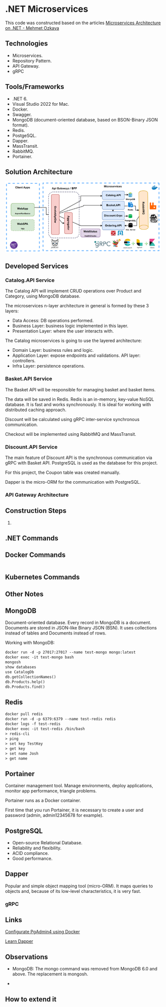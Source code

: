 # .NET Microservices

This code was constructed based on the articles [Microservices Architecture on .NET - Mehmet Ozkaya](https://medium.com/aspnetrun/microservices-architecture-on-net-3b4865eea03f)

## Technologies

- Microservices.
- Repository Pattern.
- API Gateway.
- gRPC


## Tools/Frameworks

- .NET 6.
- Visual Studio 2022 for Mac.
- Docker.
- Swagger.
- MongoDB (document-oriented database, based on BSON-Binary JSON format).
- Redis.
- PostgeSQL.
- Dapper.
- MassTransit.
- RabbitMQ.
- Portainer.


## Solution Architecture

![image](https://github.com/fabioono25/projects_net/blob/main/MicroservicesEcommerce/assets/architecture.png)

## Developed Services


### Catalog.API Service

The Catalog API will implement CRUD operations over Product and Category, using MongoDB database.

The microservices n-layer architecture in general is formed by these 3 layers:

- Data Access: DB operations performed. 
- Business Layer: business logic implemented in this layer.
- Presentation Layer: where the user interacts with.

The Catalog microservices is going to use the layered architecture:

- Domain Layer: business rules and logic.
- Application Layer: expose endpoints and validations. API layer: controllers.
- Infra Layer: persistence operations.


### Basket.API Service

The Basket API will be responsible for managing basket and basket items.

The data will be saved in Redis. Redis is an in-memory, key-value NoSQL database. It is fast and works synchronously. It is ideal for working with distributed caching approach.

Discount will be calculated using gRPC inter-service synchronous communication.

Checkout will be implemented using RabbitMQ and MassTransit.

### Discount.API Service

The main feature of Discount API is the synchronous communication via gRPC with Basket API. PostgreSQL is used as the database for this project.

For this project, the Coupon table was created manually.

Dapper is the micro-ORM for the communication with PostgreSQL.


### API Gateway Architecture



## Construction Steps

1. 

## .NET Commands

## Docker Commands

```
```

## Kubernetes Commands

## Other Notes

## MongoDB

Document-oriented database. Every record in MongoDB is a document. Documents are stored in JSON-like Binary JSON (BSN). It uses collections instead of tables and Documents instead of rows.

Working with MongoDB:

```
docker run -d -p 27017:27017 --name test-mongo mongo:latest
docker exec -it test-mongo bash
mongosh
show databases
use CatalogDb
db.getCollectionNames()
db.Products.help()
db.Products.find()
```

## Redis

```
docker pull redis
docker run -d -p 6379:6379 --name test-redis redis
docker logs -f test-redis
docker exec -it test-redis /bin/bash
> redis-cli
> ping
> set key TestKey
> get key
> set name Josh
> get name
```

## Portainer

Container management tool. Manage environments, deploy applications, monitor app performance, triangle problems.

Portainer runs as a Docker container.

First time that you run Portainer, it is necessary to create a user and password (admin, admin12345678 for example).

## PostgreSQL

- Open-source Relational Database.
- Reliability and flexibility.
- ACID compliance.
- Good performance.

## Dapper

Popular and simple object mapping tool (micro-ORM). It maps queries to objects and, because of its low-level characteristics, it is very fast.


### gRPC


## Links

[Configurate PgAdmin4 using Docker](https://www.pgadmin.org/docs/pgadmin4/latest/container_deployment.html#environment-variables)

[Learn Dapper](https://www.learndapper.com/)

## Observations

- MongoDB: The mongo command was removed from MongoDB 6.0 and above. The replacement is mongosh.

- 

## How to extend it






